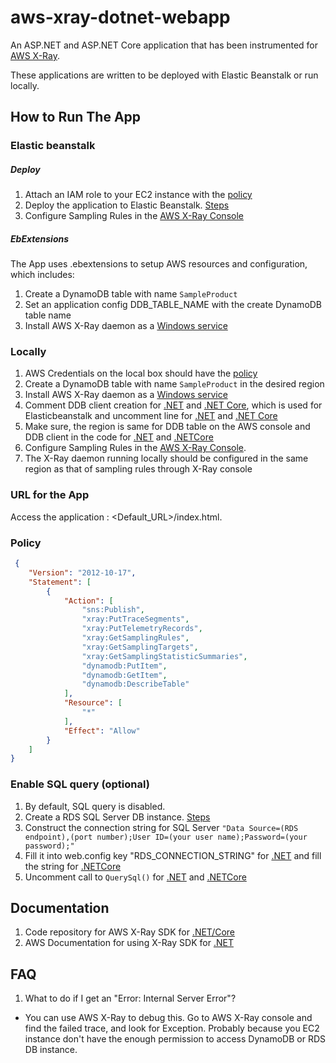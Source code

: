 # aws-xray-dotnet-webapp
An ASP.NET and ASP.NET Core application that has been instrumented for [AWS X-Ray](https://aws.amazon.com/xray/).

These applications are written to be deployed with Elastic Beanstalk or run locally.

## How to Run The App

### Elastic beanstalk

##### *Deploy*

1. Attach an IAM role to your EC2 instance with the [policy](https://github.com/aws-samples/aws-xray-dotnet-webapp/blob/master/README.md#policy)
2. Deploy the application to Elastic Beanstalk. [Steps](http://docs.aws.amazon.com/elasticbeanstalk/latest/dg/create_deploy_NET.quickstart.html#aws-elastic-beanstalk-tutorial-step-2-publish-application)
3. Configure Sampling Rules in the [AWS X-Ray Console](https://docs.aws.amazon.com/xray/latest/devguide/xray-console-sampling.html) 

##### *EbExtensions*

The App uses .ebextensions to setup AWS resources and configuration, which includes:

1. Create a DynamoDB table with name `SampleProduct`
2. Set an application config DDB_TABLE_NAME with the create DynamoDB table name
3. Install AWS X-Ray daemon as a [Windows service](https://docs.aws.amazon.com/xray/latest/devguide/xray-daemon-local.html)

### Locally

1. AWS Credentials on the local box should have the [policy](https://github.com/aws-samples/aws-xray-dotnet-webapp/blob/master/README.md#policy)
2. Create a DynamoDB table with name `SampleProduct` in the desired region
3. Install AWS X-Ray daemon as a [Windows service](https://docs.aws.amazon.com/xray/latest/devguide/xray-daemon-local.html)
4. Comment DDB client creation for [.NET](https://github.com/aws-samples/aws-xray-dotnet-webapp/blob/master/DotNET/src/Controllers/ProductsController.cs#L21) and [.NET Core](https://github.com/aws-samples/aws-xray-dotnet-webapp/blob/master/DotNETCore/Controllers/ProductsController.cs#L27), which is used for Elasticbeanstalk and uncomment line for [.NET](https://github.com/aws-samples/aws-xray-dotnet-webapp/blob/master/DotNET/src/Controllers/ProductsController.cs#L23) and [.NET Core](https://github.com/aws-samples/aws-xray-dotnet-webapp/blob/master/DotNETCore/Controllers/ProductsController.cs#L29)  
5. Make sure, the region is same for DDB table on the AWS console and DDB client in the code for [.NET](https://github.com/aws-samples/aws-xray-dotnet-webapp/blob/master/DotNET/src/Controllers/ProductsController.cs#L23) and [.NETCore](https://github.com/aws-samples/aws-xray-dotnet-webapp/blob/master/DotNETCore/Controllers/ProductsController.cs#L29) 
6. Configure Sampling Rules in the [AWS X-Ray Console](https://docs.aws.amazon.com/xray/latest/devguide/xray-console-sampling.html).
7. The X-Ray daemon running locally should be configured in the same region as that of sampling rules through X-Ray console

### URL for the App

Access the application : <Default_URL>/index.html.

### Policy

```json
 {
    "Version": "2012-10-17",
    "Statement": [
        {
            "Action": [
                "sns:Publish",
                "xray:PutTraceSegments",
                "xray:PutTelemetryRecords",
                "xray:GetSamplingRules",
                "xray:GetSamplingTargets",
                "xray:GetSamplingStatisticSummaries",
                "dynamodb:PutItem",
                "dynamodb:GetItem",
                "dynamodb:DescribeTable"
            ],
            "Resource": [
                "*"
            ],
            "Effect": "Allow"
        }
    ]
}
```

### Enable SQL query (optional)

1. By default, SQL query is disabled. 
2. Create a RDS SQL Server DB instance. [Steps](http://docs.aws.amazon.com/AmazonRDS/latest/UserGuide/CHAP_GettingStarted.CreatingConnecting.SQLServer.html#CHAP_GettingStarted.Creating.SQLServer)
3. Construct the connection string for SQL Server `"Data Source=(RDS endpoint),(port number);User ID=(your user name);Password=(your password);"`
4. Fill it into web.config key "RDS_CONNECTION_STRING" for [.NET](https://github.com/aws-samples/aws-xray-dotnet-webapp/blob/master/DotNET/src/Web.config#L38) and fill the string for [.NETCore](https://github.com/aws-samples/aws-xray-dotnet-webapp/blob/master/DotNETCore/Controllers/ProductsController.cs#L142)
5. Uncomment call to `QuerySql()` for [.NET](https://github.com/aws-samples/aws-xray-dotnet-webapp/blob/master/DotNET/src/Controllers/ProductsController.cs#L42) and [.NETCore](https://github.com/aws-samples/aws-xray-dotnet-webapp/blob/master/DotNETCore/Controllers/ProductsController.cs#L64)


## Documentation

1. Code repository for AWS X-Ray SDK for [.NET/Core](https://github.com/aws/aws-xray-sdk-dotnet)
2. AWS Documentation for using X-Ray SDK for [.NET](https://docs.aws.amazon.com/xray/latest/devguide/xray-sdk-dotnet.html)

## FAQ

1. What to do if I get an "Error: Internal Server Error"?
  * You can use AWS X-Ray to debug this. Go to AWS X-Ray console and find the failed trace, and look for Exception. Probably because you EC2 instance don't have the enough permission to access DynamoDB or RDS DB instance.
